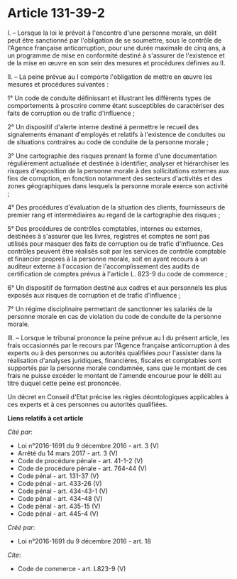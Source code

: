 # Article 131-39-2

I. – Lorsque la loi le prévoit à l'encontre d'une personne morale, un délit peut être sanctionné par l'obligation de se
soumettre, sous le contrôle de l'Agence française anticorruption, pour une durée maximale de cinq ans, à un programme de mise
en conformité destiné à s'assurer de l'existence et de la mise en œuvre en son sein des mesures et procédures définies au II.

II. – La peine prévue au I comporte l'obligation de mettre en œuvre les mesures et procédures suivantes :

1° Un code de conduite définissant et illustrant les différents types de comportements à proscrire comme étant susceptibles
de caractériser des faits de corruption ou de trafic d'influence ;

2° Un dispositif d'alerte interne destiné à permettre le recueil des signalements émanant d'employés et relatifs à
l'existence de conduites ou de situations contraires au code de conduite de la personne morale ;

3° Une cartographie des risques prenant la forme d'une documentation régulièrement actualisée et destinée à identifier,
analyser et hiérarchiser les risques d'exposition de la personne morale à des sollicitations externes aux fins de corruption,
en fonction notamment des secteurs d'activités et des zones géographiques dans lesquels la personne morale exerce son
activité ;

4° Des procédures d'évaluation de la situation des clients, fournisseurs de premier rang et intermédiaires au regard de la
cartographie des risques ;

5° Des procédures de contrôles comptables, internes ou externes, destinées à s'assurer que les livres, registres et comptes
ne sont pas utilisés pour masquer des faits de corruption ou de trafic d'influence. Ces contrôles peuvent être réalisés soit
par les services de contrôle comptable et financier propres à la personne morale, soit en ayant recours à un auditeur externe
à l'occasion de l'accomplissement des audits de certification de comptes prévus à l'article L. 823-9 du code de commerce ;

6° Un dispositif de formation destiné aux cadres et aux personnels les plus exposés aux risques de corruption et de trafic
d'influence ;

7° Un régime disciplinaire permettant de sanctionner les salariés de la personne morale en cas de violation du code de
conduite de la personne morale.

III. – Lorsque le tribunal prononce la peine prévue au I du présent article, les frais occasionnés par le recours par
l'Agence française anticorruption à des experts ou à des personnes ou autorités qualifiées pour l'assister dans la
réalisation d'analyses juridiques, financières, fiscales et comptables sont supportés par la personne morale condamnée, sans
que le montant de ces frais ne puisse excéder le montant de l'amende encourue pour le délit au titre duquel cette peine est
prononcée.

Un décret en Conseil d'Etat précise les règles déontologiques applicables à ces experts et à ces personnes ou autorités
qualifiées.

**Liens relatifs à cet article**

_Cité par_:

  - Loi n°2016-1691 du 9 décembre 2016 - art. 3 (V)
  - Arrêté du 14 mars 2017 - art. 3 (V)
  - Code de procédure pénale - art. 41-1-2 (V)
  - Code de procédure pénale - art. 764-44 (V)
  - Code pénal - art. 131-37 (V)
  - Code pénal - art. 433-26 (V)
  - Code pénal - art. 434-43-1 (V)
  - Code pénal - art. 434-48 (V)
  - Code pénal - art. 435-15 (V)
  - Code pénal - art. 445-4 (V)

_Créé par_:

  - Loi n°2016-1691 du 9 décembre 2016 - art. 18

_Cite_:

  - Code de commerce - art. L823-9 (V)
